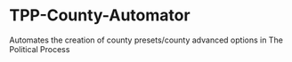 # TPP-County-Automator
Automates the creation of county presets/county advanced options in The Political Process
